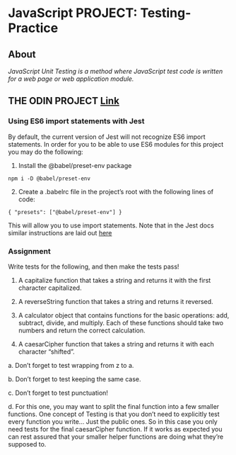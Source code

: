 # JavaScript PROJECT: Testing-Practice
## About
*JavaScript Unit Testing is a method where JavaScript test code is written for a web page or web application module.*

## THE ODIN PROJECT [Link](https://www.theodinproject.com/lessons/node-path-javascript-testing-practice)
### Using ES6 import statements with Jest
By default, the current version of Jest will not recognize ES6 import statements. In order for you to be able to use ES6 modules for this project you may do the following:
1. Install the @babel/preset-env package
```
npm i -D @babel/preset-env
```
2. Create a .babelrc file in the project’s root with the following lines of code:
```
{ "presets": ["@babel/preset-env"] }
```
This will allow you to use import statements. Note that in the Jest docs similar instructions are laid out [here](https://jestjs.io/docs/getting-started#using-babel)
### Assignment
Write tests for the following, and then make the tests pass!

1. A capitalize function that takes a string and returns it with the first character capitalized.

2. A reverseString function that takes a string and returns it reversed.

3. A calculator object that contains functions for the basic operations: add, subtract, divide, and multiply. Each of these functions should take two numbers and return the correct calculation.

4. A caesarCipher function that takes a string and returns it with each character “shifted”.<br>

  a. Don’t forget to test wrapping from z to a.<br>

  b. Don’t forget to test keeping the same case.<br>

  c. Don’t forget to test punctuation!<br>

  d. For this one, you may want to split the final function into a few smaller functions. One concept of Testing is that you don’t need to explicitly test every function you write… Just the public ones. So in this case you only need tests for the final caesarCipher function. If it works as expected you can rest assured that your smaller helper functions are doing what they’re supposed to.<br>


